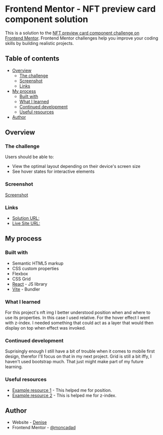 # Frontend Mentor - NFT preview card component solution

This is a solution to the [NFT preview card component challenge on Frontend Mentor](https://www.frontendmentor.io/challenges/nft-preview-card-component-SbdUL_w0U). Frontend Mentor challenges help you improve your coding skills by building realistic projects.

## Table of contents

- [Overview](#overview)
  - [The challenge](#the-challenge)
  - [Screenshot](#screenshot)
  - [Links](#links)
- [My process](#my-process)
  - [Built with](#built-with)
  - [What I learned](#what-i-learned)
  - [Continued development](#continued-development)
  - [Useful resources](#useful-resources)
- [Author](#author)

## Overview

### The challenge

Users should be able to:

- View the optimal layout depending on their device's screen size
- See hover states for interactive elements

### Screenshot

[Screenshot](./public/screenshot.png)

### Links

- [Solution URL:](https://www.frontendmentor.io/profile/moncadad)
- [Live Site URL:](https://your-live-site-url.com)

## My process

### Built with

- Semantic HTML5 markup
- CSS custom properties
- Flexbox
- CSS Grid
- [React](https://reactjs.org/) - JS library
- [Vite](https://vitejs.dev/) - Bundler

### What I learned

For this project's nft img I better understood position when and where to use its properties. In this case I used relative. For the hover effect I went with z-index. I needed something that could act as a layer that would then display on top when effect was invoked.

### Continued development

Suprisingly enough I still have a bit of trouble when it comes to mobile first design, therefor I'll focus on that in my next project. Grid is still a bit iffy, I haven't used bootstrap much. That just might make part of my future learning.

### Useful resources

- [Example resource 1](https://developer.mozilla.org/en-US/docs/Web/CSS/position) - This helped me for position.
- [Example resource 2](https://developer.mozilla.org/en-US/docs/Web/CSS/z-index) - This is helped me for z-index.

## Author

- Website - [Denise]()
- Frontend Mentor - [@moncadad](https://www.frontendmentor.io/profile/moncadad)
